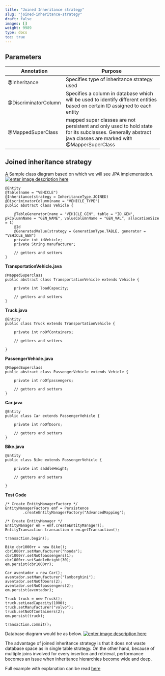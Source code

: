```yaml
---
title: "Joined Inheritance strategy"
slug: "joined-inheritance-strategy"
draft: false
images: []
weight: 9989
type: docs
toc: true
---
```


## Parameters
| Annotation| Purpose |
| ------ | ------ |
| @Inheritance | Specifies type of inheritance strategy used |
| @DiscriminatorColumn | Specifies a column in database which will be used to identify different entities based on certain ID assigned to each entity|
|@MappedSuperClass| mapped super classes are not persistent and only used to hold state for its subclasses. Generally abstract java classes are marked with @MapperSuperClass|


## Joined inheritance strategy
A Sample class diagram based on which we will see JPA implementation. 
[![enter image description here][1]][1]

    
    @Entity
    @Table(name = "VEHICLE")
    @Inheritance(strategy = InheritanceType.JOINED)
    @DiscriminatorColumn(name = "VEHICLE_TYPE")
    public abstract class Vehicle {
    
        @TableGenerator(name = "VEHICLE_GEN", table = "ID_GEN", pkColumnName = "GEN_NAME", valueColumnName = "GEN_VAL", allocationSize = 1)
        @Id
        @GeneratedValue(strategy = GenerationType.TABLE, generator = "VEHICLE_GEN")
        private int idVehicle;
        private String manufacturer;
    
        // getters and setters
    }

**TransportationVehicle.java**

    
    @MappedSuperclass
    public abstract class TransportationVehicle extends Vehicle {
    
        private int loadCapacity;
    
        // getters and setters    
    }

**Truck.java**

    @Entity
    public class Truck extends TransportationVehicle {
    
        private int noOfContainers;
    
        // getters and setters
    
    }

**PassengerVehicle.java**

    @MappedSuperclass
    public abstract class PassengerVehicle extends Vehicle {
    
        private int noOfpassengers;
    
        // getters and setters
    }

**Car.java**

    @Entity
    public class Car extends PassengerVehicle {
    
        private int noOfDoors;
    
        // getters and setters    
    }

**Bike.java**

    @Entity
    public class Bike extends PassengerVehicle {
    
        private int saddleHeight;
    
        // getters and setters
    
    }

**Test Code**

    /* Create EntityManagerFactory */
    EntityManagerFactory emf = Persistence
            .createEntityManagerFactory("AdvancedMapping");
    
    /* Create EntityManager */
    EntityManager em = emf.createEntityManager();
    EntityTransaction transaction = em.getTransaction();
    
    transaction.begin();
    
    Bike cbr1000rr = new Bike();
    cbr1000rr.setManufacturer("honda");
    cbr1000rr.setNoOfpassengers(1);
    cbr1000rr.setSaddleHeight(30);
    em.persist(cbr1000rr);
    
    Car aventador = new Car();
    aventador.setManufacturer("lamborghini");
    aventador.setNoOfDoors(2);
    aventador.setNoOfpassengers(2);
    em.persist(aventador);
    
    Truck truck = new Truck();
    truck.setLoadCapacity(1000);
    truck.setManufacturer("volvo");
    truck.setNoOfContainers(2);
    em.persist(truck);
    
    transaction.commit();

Database diagram would be as below. 
[![enter image description here][2]][2]



  [1]: http://i.stack.imgur.com/jPJMW.png
  [2]: http://i.stack.imgur.com/Bi39t.png

The advantage of joined inheritance strategy is that it does not waste database space as in single table strategy. On the other hand, because of multiple joins involved for every insertion and retrieval, performance becomes an issue when inheritance hierarchies become wide and deep.

Full example with explanation can be read [here][1]


  [1]: http://www.thejavageek.com/2014/05/17/jpa-joined-inheritance-example/


